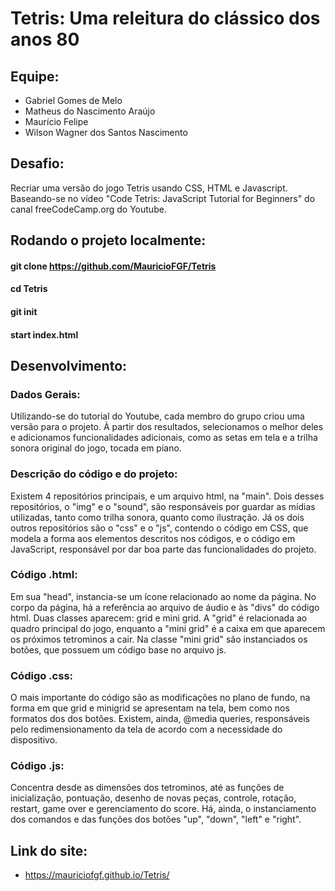 # Tetris: Uma releitura do clássico dos anos 80

## Equipe:
- Gabriel Gomes de Melo
- Matheus do Nascimento Araújo
- Maurício Felipe
- Wilson Wagner dos Santos Nascimento

## Desafio:
Recriar uma versão do jogo Tetris usando CSS, HTML e Javascript. Baseando-se no vídeo "Code Tetris: JavaScript Tutorial for Beginners" do canal freeCodeCamp.org do Youtube.

## Rodando o projeto localmente:
#### git clone https://github.com/MauricioFGF/Tetris
#### cd Tetris
#### git init
#### start index.html

## Desenvolvimento:
### Dados Gerais:

Utilizando-se do tutorial do Youtube, cada membro do grupo criou uma versão para o projeto. À partir dos resultados, selecionamos o melhor deles e adicionamos funcionalidades adicionais, como as setas em tela e a trilha sonora original do jogo, tocada em piano.

### Descrição do código e do projeto:

Existem 4 repositórios principais, e um arquivo html, na "main". Dois desses repositórios, o "img" e o "sound", são responsáveis por guardar as mídias utilizadas, tanto como trilha sonora, quanto como ilustração. Já os dois outros repositórios são o "css" e o "js", contendo o código em CSS, que modela a forma aos elementos descritos nos códigos, e o código em JavaScript, responsável por dar boa parte das funcionalidades do projeto.

### Código .html:
  Em sua "head", instancia-se um ícone relacionado ao nome da página. No corpo da página, há a referência ao arquivo de áudio e às "divs" do código html. Duas classes aparecem: grid e mini grid. A "grid" é relacionada ao quadro principal do jogo, enquanto a "mini grid" é a caixa em que aparecem os próximos tetrominos a cair. Na classe "mini grid" são instanciados os botões, que possuem um código base no arquivo js.
  
### Código .css:
  O mais importante do código são as modificações no plano de fundo, na forma em que grid e minigrid se apresentam na tela, bem como nos formatos dos dos botões. Existem, ainda, @media queries, responsáveis pelo redimensionamento da tela de acordo com a necessidade do dispositivo.
  
### Código .js:
  Concentra desde as dimensões dos tetrominos, até as funções de inicialização, pontuação, desenho de novas peças, controle, rotação, restart, game over e gerenciamento do score. Há, ainda, o instanciamento dos comandos e das funções dos botões "up", "down", "left" e "right".

## Link do site:
- https://mauriciofgf.github.io/Tetris/
